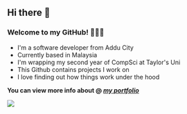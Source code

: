 ## Hi there 👋
### Welcome to my GitHub! 🧑🏽‍💻

* I'm a software developer from Addu City
* Currently based in Malaysia
* I'm wrapping my second year of CompSci at Taylor's Uni
* This Github contains projects I work on
* I love finding out how things work under the hood

 **You can view more info about @ _[my portfolio](https://junaadh.me)_**

<picture>
  <source
    srcset="https://github-readme-stats.vercel.app/api/top-langs/?username=junaadh&layout=donut-vertical&theme=dark&langs_count=8"
    media="(prefers-color-scheme: dark)"
  />
  <source
    srcset="https://github-readme-stats.vercel.app/api/top-langs/?username=junaadh&layout=donut-vertical&langs_count=8"
    media="(prefers-color-scheme: light), (prefers-color-scheme: no-preference)"
  />
  <img src="https://github-readme-stats.vercel.app/api/top-langs/?username=junaadh&layout=donut-vertical&langs_count=8" />
</picture>

<!--
**junaadh/junaadh** is a ✨ _special_ ✨ repository because its `README.md` (this file) appears on your GitHub profile.

Here are some ideas to get you started:

- 🔭 I’m currently working on ...
- 🌱 I’m currently learning ...
- 👯 I’m looking to collaborate on ...
- 🤔 I’m looking for help with ...
- 💬 Ask me about ...
- 📫 How to reach me: ...
- 😄 Pronouns: ...
- ⚡ Fun fact: ...
-->
